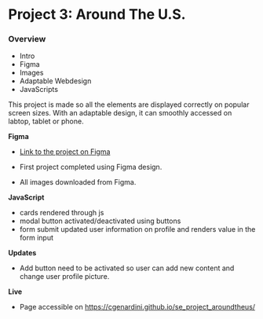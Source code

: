 # Project 3: Around The U.S.

### Overview

- Intro
- Figma
- Images
- Adaptable Webdesign
- JavaScripts

This project is made so all the elements are displayed correctly on popular screen sizes. With an adaptable design, it can smoothly accessed on labtop, tablet or phone.

**Figma**

- [Link to the project on Figma](https://www.figma.com/file/ii4xxsJ0ghevUOcssTlHZv/Sprint-3%3A-Around-the-US?node-id=0%3A1)

- First project completed using Figma design.

- All images downloaded from Figma.

**JavaScript**

- cards rendered through js
- modal button activated/deactivated using buttons
- form submit updated user information on profile and renders value in the form input

**Updates**

- Add button need to be activated so user can add new content and change user profile picture.

**Live**

- Page accessible on https://cgenardini.github.io/se_project_aroundtheus/
